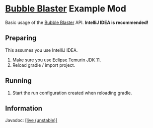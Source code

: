 # [Bubble Blaster](https://github.com/Ultreon/bubble-blaster-2) Example Mod
Basic usage of the [Bubble Blaster](https://github.com/Ultreon/bubble-blaster-2) API.
**IntelliJ IDEA is recommended!**

## Preparing
This assumes you use IntelliJ IDEA.
1. Make sure you use [Eclipse Temurin JDK 11](https://adoptium.net/temurin/releases/?version=11).
2. Reload gradle / import project.

## Running
1. Start the run configuration created when reloading gradle.

## Information
Javadoc: [[live (unstable)]](https://ultreon.github.io/bubble-blaster-2/docs/latest)
